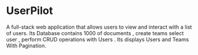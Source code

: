 # UserPilot

  A full-stack web application that allows users to view and interact with a list of users. Its Database contains 1000 of documents , create teams select user , perform CRUD operations with Users . Its displays Users and Teams With Pagination.
